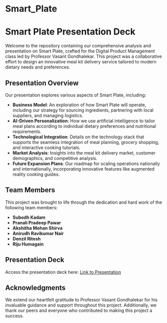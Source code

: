 # Smart_Plate
# Smart Plate Presentation Deck

Welcome to the repository containing our comprehensive analysis and presentation on Smart Plate, crafted for the Digital Product Management class led by Professor Vasant Gondhalekar. This project was a collaborative effort to design an innovative meal kit delivery service tailored to modern dietary needs and preferences.

## Presentation Overview

Our presentation explores various aspects of Smart Plate, including:

- **Business Model**: An exploration of how Smart Plate will operate, including our strategy for sourcing ingredients, partnering with local suppliers, and managing logistics.
- **AI-Driven Personalization**: How we use artificial intelligence to tailor meal plans according to individual dietary preferences and nutritional requirements.
- **Technological Integration**: Details on the technology stack that supports the seamless integration of meal planning, grocery shopping, and interactive cooking tutorials.
- **Market Analysis**: Insights into the meal kit delivery market, customer demographics, and competitive analysis.
- **Future Expansion Plans**: Our roadmap for scaling operations nationally and internationally, incorporating innovative features like augmented reality cooking guides.

## Team Members

This project was brought to life through the dedication and hard work of the following team members:
- **Subodh Kadam**
- **Pranali Pradeep Pawar**
- **Akshitha Mohan Shirva**
- **Anirudh Ravikumar Nair**
- **Denzil Ritesh**
- **Riju Humagain**

## Presentation Deck

Access the presentation deck here: [Link to Presentation](https://bit.ly/435ryJw)

## Acknowledgments

We extend our heartfelt gratitude to Professor Vasant Gondhalekar for his invaluable guidance and support throughout this project. Additionally, we thank our peers and everyone who contributed to making this project a success.
